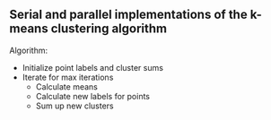 ## Serial and parallel implementations of the k-means clustering algorithm

Algorithm:
- Initialize point labels and cluster sums
- Iterate for max iterations
    - Calculate means
    - Calculate new labels for points
    - Sum up new clusters

